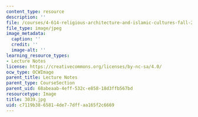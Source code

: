 ```yaml
---
content_type: resource
description: ''
file: /courses/4-614-religious-architecture-and-islamic-cultures-fall-2002/c7119b3865814de77dffaa165f2c6669_3039.jpg
file_type: image/jpeg
image_metadata:
  caption: ''
  credit: ''
  image-alt: ''
learning_resource_types:
- Lecture Notes
license: https://creativecommons.org/licenses/by-nc-sa/4.0/
ocw_type: OCWImage
parent_title: Lecture Notes
parent_type: CourseSection
parent_uid: 68abeaab-4eff-532c-e858-18d3ffb567bd
resourcetype: Image
title: 3039.jpg
uid: c7119b38-6581-4de7-7dff-aa165f2c6669
---
```

